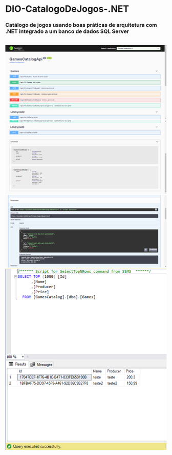# DIO-CatalogoDeJogos-.NET
<h3>Catálogo de jogos usando boas práticas de arquitetura com .NET integrado a um banco de dados SQL Server</h3>
</br>
<img src="/Images/swagger1.png" />
</br>
<img src="/Images/swagger2.png" />
</br>
<img src="/Images/swagger3.png" />
</br>
<img src="/Images/database.png" />
